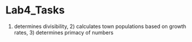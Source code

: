 # Lab4_Tasks
1) determines divisibility, 2) calculates town populations based on growth rates, 3) determines primacy of numbers
